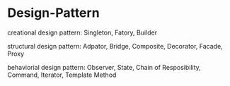# Design-Pattern

creational design pattern:     Singleton, Fatory, Builder

structural design pattern:     Adpator, Bridge, Composite, Decorator, Facade, Proxy

behaviorial design pattern:    Observer, State, Chain of Resposibility, Command, Iterator, Template Method

